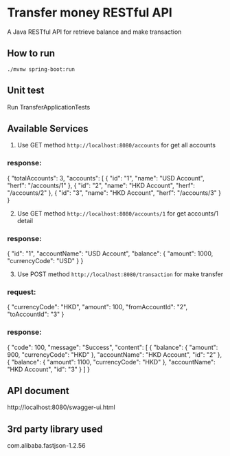 # Transfer money RESTful API
A Java RESTful API for retrieve balance and make transaction

## How to run
`./mvnw spring-boot:run`

## Unit test
Run TransferApplicationTests

## Available Services
1. Use GET method
`http://localhost:8080/accounts`
for get all accounts
### response:
{
  "totalAccounts": 3,
  "accounts": [
    {
      "id": "1",
      "name": "USD Account",
      "herf": "/accounts/1"
    },
    {
      "id": "2",
      "name": "HKD Account",
      "herf": "/accounts/2"
    },
    {
      "id": "3",
      "name": "HKD Account",
      "herf": "/accounts/3"
    }
}

2. Use GET method
`http://localhost:8080/accounts/1`
for get accounts/1 detail
### response:
{
  "id": "1",
  "accountName": "USD Account",
  "balance": {
    "amount": 1000,
    "currencyCode": "USD"
  }
}

3. Use POST method
`http://localhost:8080/transaction`
for make transfer
### request:
{
  "currencyCode": "HKD",
  "amount": 100,
  "fromAccountId": "2",
  "toAccountId": "3"
}

### response:
{
  "code": 100,
  "message": "Success",
  "content": [
    {
      "balance": {
        "amount": 900,
        "currencyCode": "HKD"
      },
      "accountName": "HKD Account",
      "id": "2"
    },
    {
      "balance": {
        "amount": 1100,
        "currencyCode": "HKD"
      },
      "accountName": "HKD Account",
      "id": "3"
    }
  ]
}

## API document
http://localhost:8080/swagger-ui.html

## 3rd party library used
com.alibaba.fastjson-1.2.56
